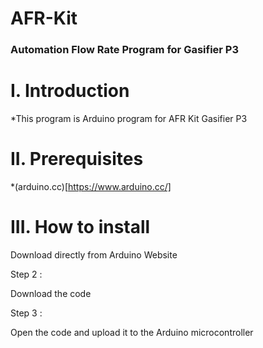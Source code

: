 # AFR-Kit

### Automation Flow Rate Program for Gasifier P3 

# I. Introduction
*This program is Arduino program for AFR Kit Gasifier P3

# II. Prerequisites
*(arduino.cc)[https://www.arduino.cc/]

# III. How to install 


Download directly from Arduino Website

Step 2 :

Download the code 


Step 3 :


Open the code and upload it to the Arduino microcontroller


